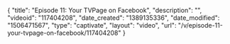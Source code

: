 {
    "title": "Episode 11: Your TVPage on Facebook",
    "description": "",
    "videoid": "117404208",
    "date_created": "1389135336",
    "date_modified": "1506471567",
    "type": "captivate",
    "layout": "video",
    "url": "\/v\/episode-11-your-tvpage-on-facebook\/117404208"
}